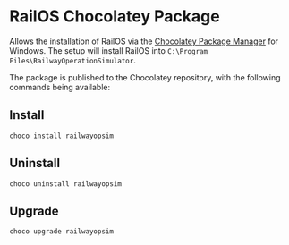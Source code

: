 # RailOS Chocolatey Package
Allows the installation of RailOS via the [Chocolatey Package Manager](https://community.chocolatey.org/) for Windows. The setup will install RailOS into `C:\Program Files\RailwayOperationSimulator`. 

The package is published to the Chocolatey repository, with the following commands being available:

## Install
```pwsh
choco install railwayopsim
```

## Uninstall
```pwsh
choco uninstall railwayopsim
```

## Upgrade
```pwsh
choco upgrade railwayopsim
```
